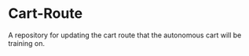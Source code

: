 # Cart-Route
A repository for updating the cart route that the autonomous cart will be training on.
